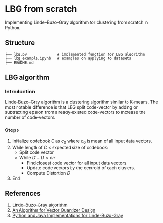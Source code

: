 # LBG from scratch

Implementing Linde–Buzo–Gray algorithm for clustering from scratch in Python.

## Structure
	├── lbg.py              # implemented function for LBG algorithm
	├── lbg_example.ipynb   # examples on applying to datasets
	├── README.md 

## LBG algorithm
### Introduction
Linde–Buzo–Gray algorithm is a clustering algorithm similar to K-means. The most notable difference is that LBG split code-vector by adding or subtracting epsilon from already-existed code-vectors to increase the number of code-vectors. 

### Steps
1. Initialize codebook $C$ as $c_0$ where $c_0$ is mean of all input data vectors.
2. While length of $C$ < expected size of codebook: 
	 - Split code vector.
	 - While $D'- D < err$
	   - Find closest code vector for all input data vectors.
	   - Update code vectors by the centroid of each clusters.
	   - Compute Distortion $D$
3. End

## References

1. [Linde–Buzo–Gray algorithm](https://en.wikipedia.org/wiki/Linde%E2%80%93Buzo%E2%80%93Gray_algorithm)
2. [An Algorithm for Vector Quantizer Design](https://ieeexplore.ieee.org/document/1094577)
3. [Python and Java Implementations for Linde-Buzo-Gray](https://mkonrad.net/projects/gen_lloyd.html) 



